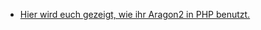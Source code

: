 * [Hier wird euch gezeigt, wie ihr Aragon2 in PHP benutzt.](https://scheible.it/hash-algorithmus-argon2-in-php/)
